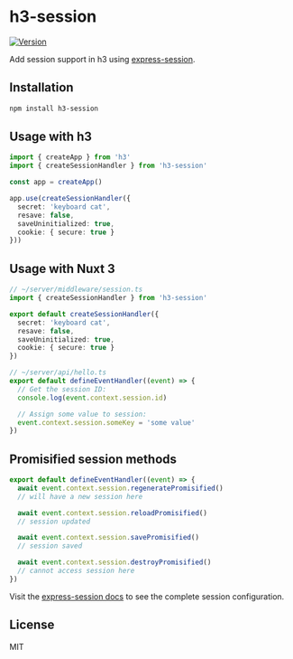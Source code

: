 # h3-session

[![Version](https://img.shields.io/npm/v/h3-session?style=flat&colorA=000000&colorB=000000)](https://www.npmjs.com/package/h3-session)

Add session support in h3 using [express-session](https://github.com/expressjs/session).

## Installation

```bash
npm install h3-session
```

## Usage with h3

```ts
import { createApp } from 'h3'
import { createSessionHandler } from 'h3-session'

const app = createApp()

app.use(createSessionHandler({
  secret: 'keyboard cat',
  resave: false,
  saveUninitialized: true,
  cookie: { secure: true }
}))
```

## Usage with Nuxt 3

```ts
// ~/server/middleware/session.ts
import { createSessionHandler } from 'h3-session'

export default createSessionHandler({
  secret: 'keyboard cat',
  resave: false,
  saveUninitialized: true,
  cookie: { secure: true }
})
```

```ts
// ~/server/api/hello.ts
export default defineEventHandler((event) => {
  // Get the session ID:
  console.log(event.context.session.id)

  // Assign some value to session:
  event.context.session.someKey = 'some value'
})
```

## Promisified session methods

```ts
export default defineEventHandler((event) => {
  await event.context.session.regeneratePromisified()
  // will have a new session here

  await event.context.session.reloadPromisified()
  // session updated

  await event.context.session.savePromisified()
  // session saved

  await event.context.session.destroyPromisified()
  // cannot access session here
})
```

Visit the [express-session docs](https://github.com/expressjs/session#sessionoptions) to see the complete session configuration.

## License

MIT

